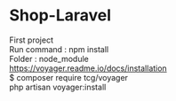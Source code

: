 # Shop-Laravel 

First project <br/>
Run command : npm install <br/>
Folder : node_module <br/>
https://voyager.readme.io/docs/installation <br/>
$ composer require tcg/voyager <br/>
php artisan voyager:install <br/>
